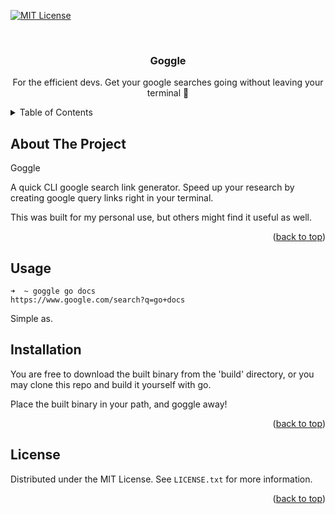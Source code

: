 <!-- Improved compatibility of back to top link: See: https://github.com/othneildrew/Best-README-Template/pull/73 -->
<a name="readme-top"></a>


<!-- PROJECT SHIELDS -->
<!--
*** I'm using markdown "reference style" links for readability.
*** Reference links are enclosed in brackets [ ] instead of parentheses ( ).
*** See the bottom of this document for the declaration of the reference variables
*** for contributors-url, forks-url, etc. This is an optional, concise syntax you may use.
*** https://www.markdownguide.org/basic-syntax/#reference-style-links
-->
[![MIT License][license-shield]][license-url]



<!-- PROJECT LOGO -->
<br />
<div align="center">

<h3 align="center">Goggle</h3>

  <p align="center">
    For the efficient devs. Get your google searches going without leaving your terminal 💪
    <br />
  </p>
</div>



<!-- TABLE OF CONTENTS -->
<details>
  <summary>Table of Contents</summary>
  <ol>
    <li>
      <a href="#about-the-project">About The Project</a>
    </li>
    <li>
      <a href="#usage">Usage</a>
      <ul>
        <li><a href="#installation">Installation</a></li>
      </ul>
    </li>
    <li><a href="#license">License</a></li>
  </ol>
</details>



<!-- ABOUT THE PROJECT -->
## About The Project

Goggle

A quick CLI google search link generator. Speed up your research by creating google query links right in your terminal.

This was built for my personal use, but others might find it useful as well.

<p align="right">(<a href="#readme-top">back to top</a>)</p>




<!-- GETTING STARTED -->
## Usage

~~~
➜  ~ goggle go docs                                   
https://www.google.com/search?q=go+docs
~~~
Simple as.

## Installation

You are free to download the built binary from the 'build' directory, or you may clone this repo and build it yourself with go.

Place the built binary in your path, and goggle away!

<p align="right">(<a href="#readme-top">back to top</a>)</p>


<!-- LICENSE -->
## License

Distributed under the MIT License. See `LICENSE.txt` for more information.

<p align="right">(<a href="#readme-top">back to top</a>)</p>


<!-- MARKDOWN LINKS & IMAGES -->
<!-- https://www.markdownguide.org/basic-syntax/#reference-style-links -->
[license-shield]: https://img.shields.io/github/license/jfajardo5/goggle.svg?style=for-the-badge
[license-url]: https://github.com/jfajardo5/goggle/blob/master/LICENSE.txt

